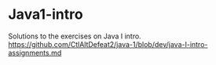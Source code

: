 # Java1-intro
Solutions to the exercises on Java I intro. https://github.com/CtlAltDefeat2/java-1/blob/dev/java-I-intro-assignments.md
